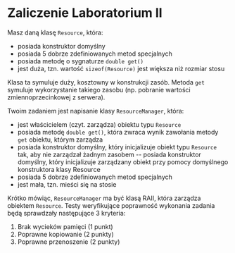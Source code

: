 # Zaliczenie Laboratorium II
Masz daną klasę `Resource`, która:

- posiada konstruktor domyślny
- posiada 5 dobrze zdefiniowanych metod specjalnych
- posiada metodę o sygnaturze `double get()`
- jest duża, tzn. wartość `sizeof(Resource)` jest większa niż rozmiar stosu

Klasa ta symuluje duży, kosztowny w konstrukcji zasób.
Metoda `get` symuluje wykorzystanie takiego zasobu (np. pobranie wartości zmiennoprzecinkowej z serwera).

Twoim zadaniem jest napisanie klasy `ResourceManager`, która:

- jest właścicielem (czyt. zarządza) obiektu typu `Resource`
- posiada metodę `double get()`, która zwraca wynik zawołania metody `get` obiektu, którym zarządza
- posiada konstruktor domyślny, który inicjalizuje obiekt typu `Resource` tak, aby nie zarządzał żadnym zasobem
-- posiada konstruktor domyślny, który inicjalizuje zarządzany obiekt przy pomocy domyślnego konstruktora klasy Resource
- posiada 5 dobrze zdefiniowanych metod specjalnych
- jest mała, tzn. mieści się na stosie

Krótko mówiąc, `ResourceManager` ma być klasą RAII, która zarządza obiektem `Resource`.
Testy weryfikujące poprawność wykonania zadania będą sprawdzały następujące 3 kryteria:

1. Brak wycieków pamięci (1 punkt)
2. Poprawne kopiowanie (2 punkty)
3. Poprawne przenoszenie (2 punkty)
